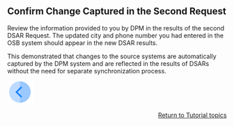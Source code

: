 ## Confirm Change Captured in the Second Request

Review the information provided to you by DPM in the results of the second DSAR Request. The updated city and phone number you had entered in the OSB system should appear in the new DSAR results. 

This demonstrated that changes to the source systems are automatically captured by the DPM system and are reflected in the results of DSARs without the need for separate synchronization process.

[![Previous](../images/Previous.png)](03_07_Auto_Sync_Submit_a_Second_Request.md)[<p align="right"> Return to Tutorial topics</p>](../DPM_Application_Tutorial.md#data-subject-requests)
